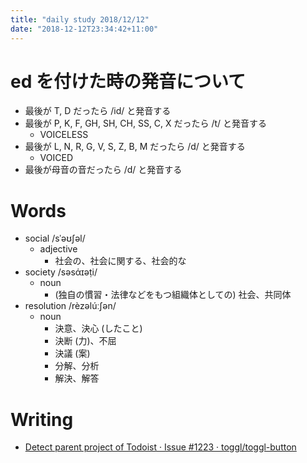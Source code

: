 ```yaml
---
title: "daily study 2018/12/12"
date: "2018-12-12T23:34:42+11:00"
---
```


# ed を付けた時の発音について

- 最後が T, D だったら /id/ と発音する
- 最後が P, K, F, GH, SH, CH, SS, C, X だったら /t/ と発音する
    - VOICELESS
- 最後が L, N, R, G, V, S, Z, B, M だったら /d/ と発音する
    - VOICED
- 最後が母音の音だったら /d/ と発音する

# Words

- social /sˈəʊʃəl/
    - adjective
        - 社会の、社会に関する、社会的な
- society /səsάɪəṭi/
    - noun
        - (独自の慣習・法律などをもつ組織体としての) 社会、共同体
- resolution /rèzəlúːʃən/
    - noun
        - 決意、決心 (したこと)
        - 決断 (力)、不屈
        - 決議 (案)
        - 分解、分析
        - 解決、解答

# Writing

- [Detect parent project of Todoist · Issue #1223 · toggl/toggl-button](https://github.com/toggl/toggl-button/issues/1223)
